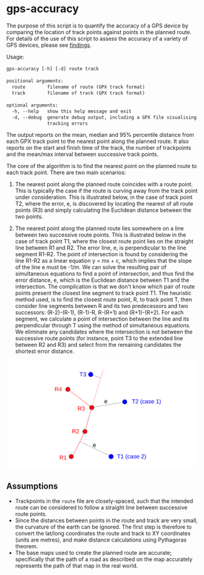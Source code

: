 # gps-accuracy
The purpose of this script is to quantify the accuracy of a GPS device by
comparing the location of track points against points in the planned route. For details of the use of this script to assess the accuracy of a variety of GPS devices, please see [findings](https://robjordan.github.io/gps-accuracy/findings "Findings").

Usage:
```
gps-accuracy [-h] [-d] route track

positional arguments:
  route        filename of route (GPX track format)
  track        filename of track (GPX track format)

optional arguments:
  -h, --help   show this help message and exit
  -d, --debug  generate debug output, including a GPX file visualising
               tracking errors
```
The output reports on the mean, median and 95% percentile distance from each GPX
track point to the nearest point along the planned route. It also reports on the
start and finish time of the track, the number of trackpoints and the mean/max
interval between successive track points. 

The core of the algorithm is to find the nearest point on the planned route to
each track point. There are two main scenarios:

1. The nearest point along the planned route coincides with a route point. This
   is typically the case if the route is curving away from the track point under
   consideration. This is illustrated below, in the case of track point T2,
   where the error, e, is discovered by locating the nearest of all route points
   (R3) and simply calculating the Euclidean distance between the two points. 
  
2. The nearest point along the planned route lies somewhere on a line between
   two successive route points. This is illustrated below in the case of track
   point T1, where the closest route point lies on the straight line between R1
   and R2. The error line, e, is perpendicular to the line segment R1-R2. The
   point of intersection is found by considering the line R1-R2 as a linear
   equation y = mx + c, which implies that the slope of the line e must be -1/m.
   We can solve the resulting pair of simultaneous equations to find a point of
   intersection, and thus find the error distance, e, which is the Euclidean
   distance between T1 and the intersection. The complication is that we don't
   know which pair of route points present the closest line segment to track
   point T1. The heuristic method used, is to find the closest route point, R,
   to track point T, then consider line segments between R and its two
   predecessors and two successors: (R-2)-(R-1),  (R-1)-R, R-(R+1) and
   (R+1)-(R+2). For each segment, we calculate a point of intersection between
   the line and its perpendicular through T using the method of simultaneous
   equations. We eliminate any candidates where the intersection is not between
   the successive route points (for instance, point T3 to the extended line
   between R2 and R3) and select from the remaining candidates the shortest
   error distance.

![Error calculation](./images/error-illustration.svg)

## Assumptions

* Trackpoints in the `route` file are closely-spaced, such that the intended
  route can be considered to follow a straight line between successive route
  points. 
* Since the distances between points in the route and track are very small, the
  curvature of the earth can be ignored. The first step is therefore to convert
  the lat/long coordinates the route and track to XY coordinates (units are
  metres), and make distance calculations using Pythagoras theorem.
* The base maps used to create the planned route are accurate; specifically that
  the path of a road as described on the map accurately represents the path of
  that map in the real world. 